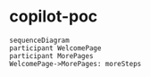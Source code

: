 # copilot-poc

```mermaid
sequenceDiagram
participant WelcomePage
participant MorePages
WelcomePage->MorePages: moreSteps
```